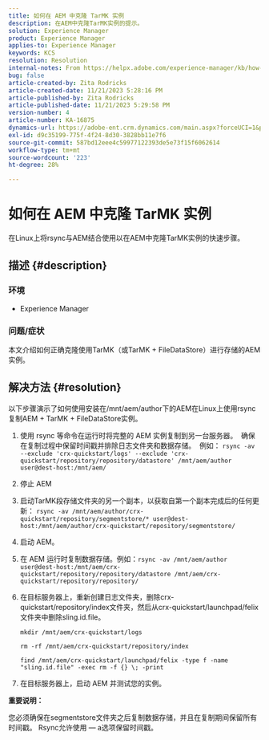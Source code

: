 ```yaml
---
title: 如何在 AEM 中克隆 TarMK 实例
description: 在AEM中克隆TarMK实例的提示。
solution: Experience Manager
product: Experience Manager
applies-to: Experience Manager
keywords: KCS
resolution: Resolution
internal-notes: From https://helpx.adobe.com/experience-manager/kb/how-to-clone-an-AEM-TarMK-instance-AEM.html
bug: false
article-created-by: Zita Rodricks
article-created-date: 11/21/2023 5:28:16 PM
article-published-by: Zita Rodricks
article-published-date: 11/21/2023 5:29:58 PM
version-number: 4
article-number: KA-16875
dynamics-url: https://adobe-ent.crm.dynamics.com/main.aspx?forceUCI=1&pagetype=entityrecord&etn=knowledgearticle&id=5cbc745a-9388-ee11-8179-6045bd006295
exl-id: d9c35199-775f-4f24-8d30-3828bb11e7f6
source-git-commit: 587bd12eee4c59977122393de5e73f15f6062614
workflow-type: tm+mt
source-wordcount: '223'
ht-degree: 28%

---
```


# 如何在 AEM 中克隆 TarMK 实例


在Linux上将rsync与AEM结合使用以在AEM中克隆TarMK实例的快速步骤。

## 描述 {#description}


### <b>环境</b>

- Experience Manager




### <b>问题/症状</b>

本文介绍如何正确克隆使用TarMK（或TarMK + FileDataStore）进行存储的AEM实例。


## 解决方法 {#resolution}


以下步骤演示了如何使用安装在/mnt/aem/author下的AEM在Linux上使用rsync复制AEM + TarMK + FileDataStore实例。

1. 使用 rsync 等命令在运行时将完整的 AEM 实例复制到另一台服务器。  确保在复制过程中保留时间戳并排除日志文件夹和数据存储。  例如： `rsync -av --exclude 'crx-quickstart/logs' --exclude 'crx-quickstart/repository/repository/datastore' /mnt/aem/author user@dest-host:/mnt/aem/`
2. 停止 AEM
3. 启动TarMK段存储文件夹的另一个副本，以获取自第一个副本完成后的任何更新： `rsync -av /mnt/aem/author/crx-quickstart/repository/segmentstore/* user@dest-host:/mnt/aem/author/crx-quickstart/repository/segmentstore/`
4. 启动 AEM。
5. 在 AEM 运行时复制数据存储。例如：`rsync -av /mnt/aem/author user@dest-host:/mnt/aem/crx-quickstart/repository/repository/datastore /mnt/aem/crx-quickstart/repository/repository/`
6. 在目标服务器上，重新创建日志文件夹，删除crx-quickstart/repository/index文件夹，然后从crx-quickstart/launchpad/felix文件夹中删除sling.id.file。

   `mkdir /mnt/aem/crx-quickstart/logs`

   `rm -rf /mnt/aem/crx-quickstart/repository/index`

   `find /mnt/aem/crx-quickstart/launchpad/felix -type f -name "sling.id.file" -exec rm -f {} \; -print`
7. 在目标服务器上，启动 AEM 并测试您的实例。


<b>重要说明：</b>

您必须确保在segmentstore文件夹之后复制数据存储，并且在复制期间保留所有时间戳。 Rsync允许使用 — a选项保留时间戳。
